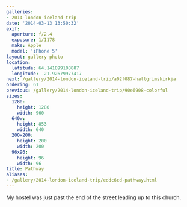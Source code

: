 ```yaml
---
galleries:
- 2014-london-iceland-trip
date: '2014-03-13 13:50:32'
exif:
  aperture: f/2.4
  exposure: 1/1178
  make: Apple
  model: 'iPhone 5'
layout: gallery-photo
location:
  latitude: 64.141899108887
  longitude: -21.92679977417
next: /gallery/2014-london-iceland-trip/a02f087-hallgrimskirkja
ordering: 61
previous: /gallery/2014-london-iceland-trip/90e6908-colorful
sizes:
  1280:
    height: 1280
    width: 960
  640w:
    height: 853
    width: 640
  200x200:
    height: 200
    width: 200
  96x96:
    height: 96
    width: 96
title: Pathway
aliases:
- /gallery/2014-london-iceland-trip/eddc6cd-pathway.html
---
```


My hostel was just past the end of the street leading up to this church.
